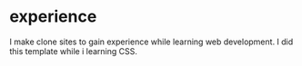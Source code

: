 # experience
I make clone sites to gain experience while learning web development. I did this template while i learning CSS.
